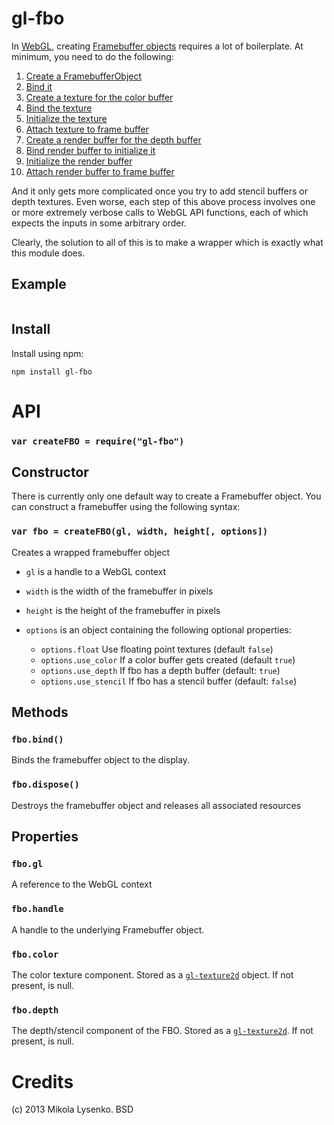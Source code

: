gl-fbo
===
In [WebGL](http://www.khronos.org/registry/webgl/specs/latest), creating [Framebuffer objects](http://www.khronos.org/registry/webgl/specs/latest/#5.14.6) requires a lot of boilerplate.  At minimum, you need to do the following:

1. [Create a FramebufferObject](http://www.khronos.org/opengles/sdk/docs/man/xhtml/glGenFramebuffers.xml)
2. [Bind it](http://www.khronos.org/opengles/sdk/docs/man/xhtml/glBindFramebuffer.xml)
3. [Create a texture for the color buffer](http://www.khronos.org/opengles/sdk/docs/man/xhtml/glGenTextures.xml)
4. [Bind the texture](http://www.khronos.org/opengles/sdk/docs/man/xhtml/glBindTexture.xml)
5. [Initialize the texture](http://www.khronos.org/opengles/sdk/docs/man/xhtml/glTexImage2D.xml)
6. [Attach texture to frame buffer](http://www.khronos.org/opengles/sdk/docs/man/xhtml/glFramebufferTexture2D.xml)
7. [Create a render buffer for the depth buffer](http://www.khronos.org/opengles/sdk/docs/man/xhtml/glGenRenderbuffers.xml)
8. [Bind render buffer to initialize it](http://www.khronos.org/opengles/sdk/docs/man/xhtml/glBindRenderbuffer.xml)
9. [Initialize the render buffer](http://www.khronos.org/opengles/sdk/docs/man/xhtml/glRenderbufferStorage.xml)
10. [Attach render buffer to frame buffer](http://www.khronos.org/opengles/sdk/docs/man/xhtml/glFramebufferRenderbuffer.xml)

And it only gets more complicated once you try to add stencil buffers or depth textures.  Even worse, each step of this above process involves one or more extremely verbose calls to WebGL API functions, each of which expects the inputs in some arbitrary order.

Clearly, the solution to all of this is to make a wrapper which is exactly what this module does.

## Example

```javascript
```


## Install

Install using npm:

    npm install gl-fbo

# API

### `var createFBO = require("gl-fbo")`

## Constructor
There is currently only one default way to create a Framebuffer object.  You can construct a framebuffer using the following syntax:

### `var fbo = createFBO(gl, width, height[, options])`
Creates a wrapped framebuffer object

* `gl` is a handle to a WebGL context
* `width` is the width of the framebuffer in pixels
* `height` is the height of the framebuffer in pixels
* `options` is an object containing the following optional properties:

    + `options.float` Use floating point textures (default `false`)
    + `options.use_color`  If a color buffer gets created (default `true`)
    + `options.use_depth` If fbo has a depth buffer (default: `true`)
    + `options.use_stencil` If fbo has a stencil buffer (default: `false`)

## Methods

### `fbo.bind()`
Binds the framebuffer object to the display.

### `fbo.dispose()`
Destroys the framebuffer object and releases all associated resources

## Properties

### `fbo.gl`
A reference to the WebGL context

### `fbo.handle`
A handle to the underlying Framebuffer object.

### `fbo.color`
The color texture component.  Stored as a [`gl-texture2d`](https://github.com/mikolalysenko/gl-texture2d) object.  If not present, is null.

### `fbo.depth`
The depth/stencil component of the FBO.  Stored as a [`gl-texture2d`](https://github.com/mikolalysenko/gl-texture2d).  If not present, is null.


Credits
=======
(c) 2013 Mikola Lysenko. BSD
